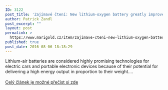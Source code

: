 ```yaml
---
ID: 3122
post_title: 'Zajímavé čtení: New lithium-oxygen battery greatly improves energy efficiency, longevity'
author: Patrick Zandl
post_excerpt: ""
layout: post
permalink: >
  https://www.marigold.cz/item/zajimave-cteni-new-lithium-oxygen-battery-greatly-improves-energy-efficiency-longevity
published: true
post_date: 2016-08-06 18:18:29
---
```

Lithium-air batteries are considered highly promising technologies for electric cars and portable electronic devices because of their potential for delivering a high energy output in proportion to their weight....<br><br><a href="http://ift.tt/2anLU8W" target="_blank">Celý článek je možné přečíst si zde</a>